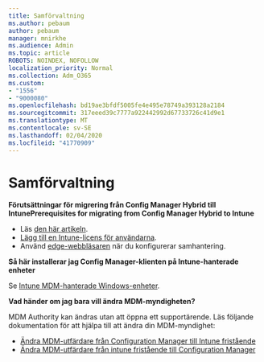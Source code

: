 ```yaml
---
title: Samförvaltning
ms.author: pebaum
author: pebaum
manager: mnirkhe
ms.audience: Admin
ms.topic: article
ROBOTS: NOINDEX, NOFOLLOW
localization_priority: Normal
ms.collection: Adm_O365
ms.custom:
- "1556"
- "9000080"
ms.openlocfilehash: bd19ae3bfdf5005fe4e495e78749a393128a2184
ms.sourcegitcommit: 317eeed39c7777a922442992d67733726c41d9e1
ms.translationtype: MT
ms.contentlocale: sv-SE
ms.lasthandoff: 02/04/2020
ms.locfileid: "41770909"
---
```

# <a name="co-management"></a>Samförvaltning

**Förutsättningar för migrering från Config Manager Hybrid till IntunePrerequisites for migrating from Config Manager Hybrid to Intune**

- Läs [den här artikeln](https://docs.microsoft.com/configmgr/mdm/deploy-use/migrate-hybridmdm-to-intunesa).
- [Lägg till en Intune-licens för användarna](https://docs.microsoft.com/intune/licenses-assign).
- Använd [edge-webbläsaren](https://www.microsoft.com/windows/microsoft-edge) när du konfigurerar samhantering.

**Så här installerar jag Config Manager-klienten på Intune-hanterade enheter**

Se [Intune MDM-hanterade Windows-enheter](https://docs.microsoft.com/configmgr/core/clients/deploy/deploy-clients-to-windows-computers#bkmk_mdm).

**Vad händer om jag bara vill ändra MDM-myndigheten?**

MDM Authority kan ändras utan att öppna ett supportärende. Läs följande dokumentation för att hjälpa till att ändra din MDM-myndighet:

- [Ändra MDM-utfärdare från Configuration Manager till Intune fristående](https://docs.microsoft.com/configmgr/mdm/deploy-use/migrate-change-mdm-authority)
- [Ändra MDM-utfärdare från intune fristående till Configuration Manager](https://docs.microsoft.com/configmgr/mdm/deploy-use/change-mdm-authority)
